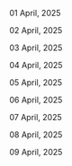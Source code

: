 01 April, 2025

02 April, 2025

03 April, 2025

04 April, 2025

05 April, 2025

06 April, 2025

07 April, 2025

08 April, 2025

09 April, 2025